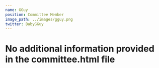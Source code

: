 ```yaml
---
name: GGuy
position: Committee Member
image_path: ../images/gguy.png
twitter: BabyGGuy
---
```


# No additional information provided in the committee.html file
